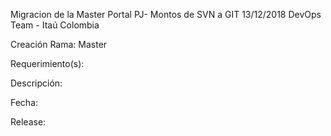 Migracion de la Master Portal PJ- Montos de SVN a GIT 13/12/2018 DevOps Team - Itaú Colombia

Creación Rama: Master

Requerimiento(s):

Descripción:

Fecha:

Release: